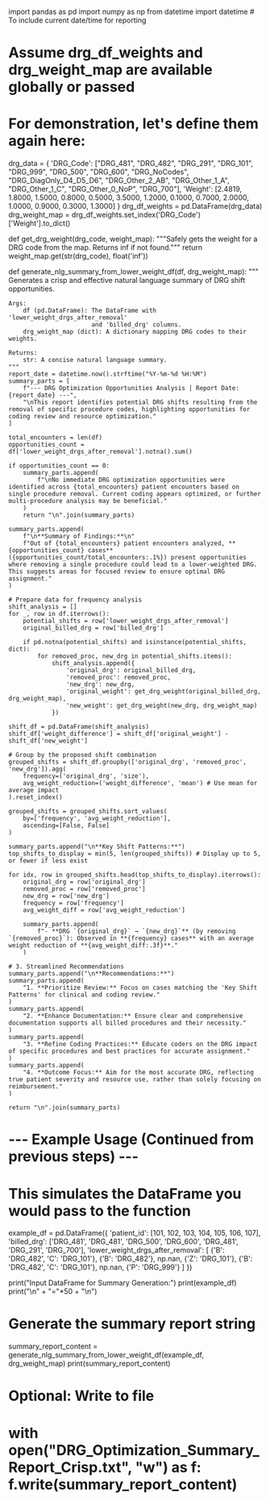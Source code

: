 import pandas as pd
import numpy as np
from datetime import datetime # To include current date/time for reporting

# Assume drg_df_weights and drg_weight_map are available globally or passed
# For demonstration, let's define them again here:
drg_data = {
    'DRG_Code': ["DRG_481", "DRG_482", "DRG_291", "DRG_101", "DRG_999", "DRG_500", "DRG_600",
                 "DRG_NoCodes", "DRG_DiagOnly_D4_D5_D6", "DRG_Other_2_AB", "DRG_Other_1_A",
                 "DRG_Other_1_C", "DRG_Other_0_NoP", "DRG_700"],
    'Weight': [2.4819, 1.8000, 1.5000, 0.8000, 0.5000, 3.5000, 1.2000, 0.1000, 0.7000, 2.0000, 1.0000, 0.9000, 0.3000, 1.3000]
}
drg_df_weights = pd.DataFrame(drg_data)
drg_weight_map = drg_df_weights.set_index('DRG_Code')['Weight'].to_dict()

def get_drg_weight(drg_code, weight_map):
    """Safely gets the weight for a DRG code from the map. Returns inf if not found."""
    return weight_map.get(str(drg_code), float('inf'))

def generate_nlg_summary_from_lower_weight_df(df, drg_weight_map):
    """
    Generates a crisp and effective natural language summary of DRG shift opportunities.

    Args:
        df (pd.DataFrame): The DataFrame with 'lower_weight_drgs_after_removal'
                           and 'billed_drg' columns.
        drg_weight_map (dict): A dictionary mapping DRG codes to their weights.

    Returns:
        str: A concise natural language summary.
    """
    report_date = datetime.now().strftime("%Y-%m-%d %H:%M")
    summary_parts = [
        f"--- DRG Optimization Opportunities Analysis | Report Date: {report_date} ---",
        "\nThis report identifies potential DRG shifts resulting from the removal of specific procedure codes, highlighting opportunities for coding review and resource optimization."
    ]

    total_encounters = len(df)
    opportunities_count = df['lower_weight_drgs_after_removal'].notna().sum()

    if opportunities_count == 0:
        summary_parts.append(
            f"\nNo immediate DRG optimization opportunities were identified across {total_encounters} patient encounters based on single procedure removal. Current coding appears optimized, or further multi-procedure analysis may be beneficial."
        )
        return "\n".join(summary_parts)

    summary_parts.append(
        f"\n**Summary of Findings:**\n"
        f"Out of {total_encounters} patient encounters analyzed, **{opportunities_count} cases** ({opportunities_count/total_encounters:.1%}) present opportunities where removing a single procedure could lead to a lower-weighted DRG. This suggests areas for focused review to ensure optimal DRG assignment."
    )

    # Prepare data for frequency analysis
    shift_analysis = []
    for _, row in df.iterrows():
        potential_shifts = row['lower_weight_drgs_after_removal']
        original_billed_drg = row['billed_drg']

        if pd.notna(potential_shifts) and isinstance(potential_shifts, dict):
            for removed_proc, new_drg in potential_shifts.items():
                shift_analysis.append({
                    'original_drg': original_billed_drg,
                    'removed_proc': removed_proc,
                    'new_drg': new_drg,
                    'original_weight': get_drg_weight(original_billed_drg, drg_weight_map),
                    'new_weight': get_drg_weight(new_drg, drg_weight_map)
                })

    shift_df = pd.DataFrame(shift_analysis)
    shift_df['weight_difference'] = shift_df['original_weight'] - shift_df['new_weight']

    # Group by the proposed shift combination
    grouped_shifts = shift_df.groupby(['original_drg', 'removed_proc', 'new_drg']).agg(
        frequency=('original_drg', 'size'),
        avg_weight_reduction=('weight_difference', 'mean') # Use mean for average impact
    ).reset_index()

    grouped_shifts = grouped_shifts.sort_values(
        by=['frequency', 'avg_weight_reduction'],
        ascending=[False, False]
    )

    summary_parts.append("\n**Key Shift Patterns:**")
    top_shifts_to_display = min(5, len(grouped_shifts)) # Display up to 5, or fewer if less exist

    for idx, row in grouped_shifts.head(top_shifts_to_display).iterrows():
        original_drg = row['original_drg']
        removed_proc = row['removed_proc']
        new_drg = row['new_drg']
        frequency = row['frequency']
        avg_weight_diff = row['avg_weight_reduction']

        summary_parts.append(
            f"- **DRG `{original_drg}` → `{new_drg}`** (by removing `{removed_proc}`): Observed in **{frequency} cases** with an average weight reduction of **{avg_weight_diff:.3f}**."
        )

    # 3. Streamlined Recommendations
    summary_parts.append("\n**Recommendations:**")
    summary_parts.append(
        "1. **Prioritize Review:** Focus on cases matching the 'Key Shift Patterns' for clinical and coding review."
    )
    summary_parts.append(
        "2. **Enhance Documentation:** Ensure clear and comprehensive documentation supports all billed procedures and their necessity."
    )
    summary_parts.append(
        "3. **Refine Coding Practices:** Educate coders on the DRG impact of specific procedures and best practices for accurate assignment."
    )
    summary_parts.append(
        "4. **Outcome Focus:** Aim for the most accurate DRG, reflecting true patient severity and resource use, rather than solely focusing on reimbursement."
    )

    return "\n".join(summary_parts)

# --- Example Usage (Continued from previous steps) ---

# This simulates the DataFrame you would pass to the function
example_df = pd.DataFrame({
    'patient_id': [101, 102, 103, 104, 105, 106, 107],
    'billed_drg': ['DRG_481', 'DRG_481', 'DRG_500', 'DRG_600', 'DRG_481', 'DRG_291', 'DRG_700'],
    'lower_weight_drgs_after_removal': [
        {'B': 'DRG_482', 'C': 'DRG_101'},
        {'B': 'DRG_482'},
        np.nan,
        {'Z': 'DRG_101'},
        {'B': 'DRG_482', 'C': 'DRG_101'},
        np.nan,
        {'P': 'DRG_999'}
    ]
})

print("Input DataFrame for Summary Generation:")
print(example_df)
print("\n" + "="*50 + "\n")

# Generate the summary report string
summary_report_content = generate_nlg_summary_from_lower_weight_df(example_df, drg_weight_map)
print(summary_report_content)

# Optional: Write to file
# with open("DRG_Optimization_Summary_Report_Crisp.txt", "w") as f: f.write(summary_report_content)
